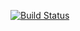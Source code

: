 [![Build Status](https://travis-ci.org/Frank-LSY/Project110.svg?branch=master)](https://travis-ci.org/Frank-LSY/Project110)
